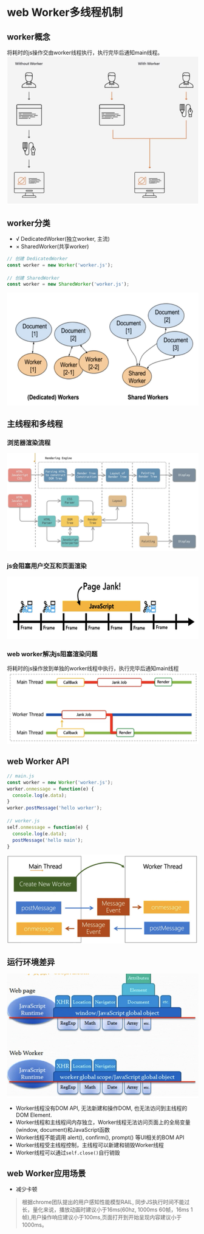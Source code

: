 # web Worker多线程机制

## worker概念
将耗时的js操作交由worker线程执行，执行完毕后通知main线程。
![](./assets/ww1.jpg)

## worker分类
+ √ DedicatedWorker(独立worker, 主流)
+ × SharedWorker(共享worker)
```js
// 创建 DedicatedWorker
const worker = new Worker('worker.js');

// 创建 SharedWorker
const worker = new SharedWorker('worker.js');
```
![](./assets/ww2.jpg)

## 主线程和多线程
### 浏览器渲染流程
![](assets/ww3.jpg)
### js会阻塞用户交互和页面渲染
![](assets/ww4.jpg)
### web worker解决js阻塞渲染问题
将耗时的js操作放到单独的worker线程中执行，执行完毕后通知main线程
![](assets/ww5.jpg)

## web Worker API
```js
// main.js
const worker = new Worker('worker.js');
worker.onmessage = function(e) {
  console.log(e.data);
}
worker.postMessage('hello worker');

// worker.js
self.onmessage = function(e) {
  console.log(e.data);
  postMessage('hello main');
}
```
![](assets/ww6.jpg)

## 运行环境差异
![](assets/ww7.jpg)
+ Worker线程没有DOM API, 无法新建和操作DOM, 也无法访问到主线程的DOM Element.
+ Worker线程和主线程间内存独立，Worker线程无法访问页面上的全局变量(window, document)和JavaScript函数
+ Worker线程不能调用 alert(), confirm(), prompt() 等UI相关的BOM API
+ Worker线程受主线程控制，主线程可以新建和销毁Worker线程
+ Worker线程可以通过`self.close()`自行销毁

## web Worker应用场景
+ 减少卡顿
> 根据chrome团队提出的用户感知性能模型RAIL, 同步JS执行时间不能过长，量化来说，播放动画时建议小于16ms(60hz, 1000ms 60帧，16ms 1帧),用户操作响应建议小于100ms,页面打开到开始呈现内容建议小于1000ms。


